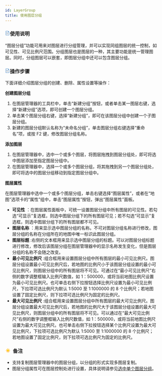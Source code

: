```yaml
---
id: LayerGroup
title: 使用图层分组
---
```

### ![](../../img/read.gif)使用说明

“图层分组”功能可用来对图层进行分组管理，并可以实现同组图层的统一控制，如可见性、可见比例尺范围。分组图层也是图层的一种，其主要功能是统一管理图层。同时，分组图层可以嵌套，即图层分组中还可以包含图层分组。

### ![](../../img/read.gif)操作步骤

下面详细介绍图层分组的创建、删除、属性设置等操作：

**创建图层分组**

  1. 在图层管理器的工具栏中，单击“新建分组”按钮，或者单击某一图层右键，选择“新建分组”选项，即可创建一个图层分组。
  2. 单击某个图层分组右键，选择“新建分组”，即可在该图层分组中创建一个子图层分组。
  3. 新建的图层分组默认名称为“未命名分组”，单击图层分组右键选择“重命名”项，或按 F2 键，修改图层分组名称。

**添加图层**

  1. 在图层管理器中，选中一个或多个图层，将图层拖拽到图层分组处，即可将选中图层添加至指定图层分组中。
  2. 在图层管理器中，选择一个或多个图层分组，将其拖拽到另一个图层分组处，即可将选中的图层分组移动到指定图层分组中。

**图层属性**

在图层管理器中选中一个或多个图层分组，单击右键选择“图层属性”，或者在“地图”选项卡的“属性”组中，单击“图层属性”按钮，弹出“图层属性”面板。

* **可见性** ：在图层属性面板中，可统一设置图层分组中所有图层的可见性。若勾选“可显示”复选框，则选中图层分组下的所有图层可见；若不勾选“可显示”复选框，则选中图层分组下的所有图层都不可见。
* **图层名称** ：用来显示选中图层分组的名称。不可对图层分组名称进行修改，图层分组的名称在分组所在的地图中唯一标识此图层分组。
* **图层标题** :右侧的文本框用来显示选中图层分组的标题。可以对图层分组标题进行修改，修改后该图层分组在图层管理器中的显示名称发生变化，但是图层分组的名称不会随之改变。 
* **最小可见比例尺** :组合框用来设置图层分组中所有图层的最小可见比例尺。图层分组设置最小可见比例尺后，若地图的比例尺小于该图层分组设置的最小可见比例尺，则图层分组中的所有图层将不可见。可通过在“最小可见比例尺”右侧的数字调整框输入比例尺数值，如 1：500000，或将当前地图比例尺设置为最小可见比例尺。也可单击右侧下拉按钮选择比例尺设置为最小可见比例尺，下拉项可选比例尺为默认 1:5000 至 1:1000000 的 8 个比例尺；若地图设置了固定比例尺，则下拉项可选比例尺为固定的比例尺。
* **最大可见比例尺** :组合框用来设置图层分组中所有图层的最大可见比例尺。图层分组设置最大可见比例尺后，若地图的比例尺大于该图层分组设置的最大可见比例尺，则图层分组中的所有图层将不可见。可以通过在“最大可见比例尺”右侧的数字调整框输入比例尺数值，如 1：500000，或将当前地图比例尺设置为最大可见比例尺。也可单击右侧下拉按钮选择某个比例尺设置为最大可见比例尺，下拉项可选比例尺为默认 1:5000 至 1:1000000 的 8 个比例尺；若地图设置了固定比例尺，则下拉项可选比例尺为固定的比例尺。

### ![](../../img/note.png) 备注

  * 支持复制图层管理器中的图层分组，以分组的形式实现多图层复制。
  * 图层分组属性可在图层控制处进行设置，具体说明请参见[选中单个图层分组](SingleLayerGroup)。

